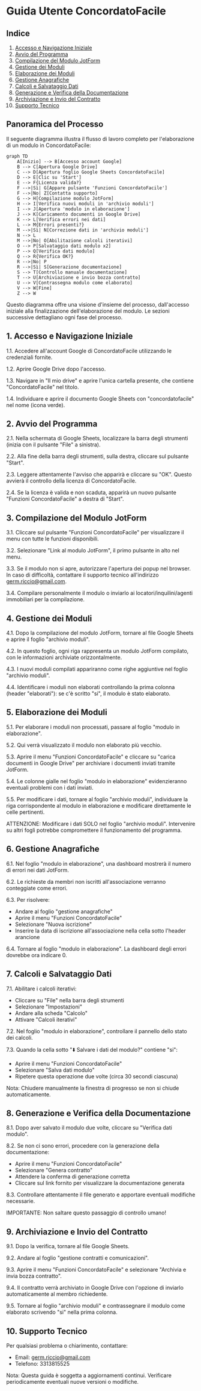 # Guida Utente ConcordatoFacile

## Indice
1. [Accesso e Navigazione Iniziale](#1-accesso-e-navigazione-iniziale)
2. [Avvio del Programma](#2-avvio-del-programma)
3. [Compilazione del Modulo JotForm](#3-compilazione-del-modulo-jotform)
4. [Gestione dei Moduli](#4-gestione-dei-moduli)
5. [Elaborazione dei Moduli](#5-elaborazione-dei-moduli)
6. [Gestione Anagrafiche](#6-gestione-anagrafiche)
7. [Calcoli e Salvataggio Dati](#7-calcoli-e-salvataggio-dati)
8. [Generazione e Verifica della Documentazione](#8-generazione-e-verifica-della-documentazione)
9. [Archiviazione e Invio del Contratto](#9-archiviazione-e-invio-del-contratto)
10. [Supporto Tecnico](#10-supporto-tecnico)

## Panoramica del Processo

Il seguente diagramma illustra il flusso di lavoro completo per l'elaborazione di un modulo in ConcordatoFacile:

```mermaid
graph TD
    A[Inizio] --> B[Accesso account Google]
    B --> C[Apertura Google Drive]
    C --> D[Apertura foglio Google Sheets ConcordatoFacile]
    D --> E[Clic su 'Start']
    E --> F{Licenza valida?}
    F -->|Sì| G[Appare pulsante 'Funzioni ConcordatoFacile']
    F -->|No| Z[Contatta supporto]
    G --> H[Compilazione modulo JotForm]
    H --> I[Verifica nuovi moduli in 'archivio moduli']
    I --> J[Apertura 'modulo in elaborazione']
    J --> K[Caricamento documenti in Google Drive]
    K --> L[Verifica errori nei dati]
    L --> M{Errori presenti?}
    M -->|Sì| N[Correzione dati in 'archivio moduli']
    N --> L
    M -->|No| O[Abilitazione calcoli iterativi]
    O --> P[Salvataggio dati modulo x2]
    P --> Q[Verifica dati modulo]
    Q --> R{Verifica OK?}
    R -->|No| P
    R -->|Sì| S[Generazione documentazione]
    S --> T[Controllo manuale documentazione]
    T --> U[Archiviazione e invio bozza contratto]
    U --> V[Contrassegna modulo come elaborato]
    V --> W[Fine]
    Z --> W
```

Questo diagramma offre una visione d'insieme del processo, dall'accesso iniziale alla finalizzazione dell'elaborazione del modulo. Le sezioni successive dettagliano ogni fase del processo.

## 1. Accesso e Navigazione Iniziale

1.1. Accedere all'account Google di ConcordatoFacile utilizzando le credenziali fornite.

1.2. Aprire Google Drive dopo l'accesso.

1.3. Navigare in "Il mio drive" e aprire l'unica cartella presente, che contiene "ConcordatoFacile" nel titolo.

1.4. Individuare e aprire il documento Google Sheets con "concordatofacile" nel nome (icona verde).

## 2. Avvio del Programma

2.1. Nella schermata di Google Sheets, localizzare la barra degli strumenti (inizia con il pulsante "File" a sinistra).

2.2. Alla fine della barra degli strumenti, sulla destra, cliccare sul pulsante "Start".

2.3. Leggere attentamente l'avviso che apparirà e cliccare su "OK". Questo avvierà il controllo della licenza di ConcordatoFacile.

2.4. Se la licenza è valida e non scaduta, apparirà un nuovo pulsante "Funzioni ConcordatoFacile" a destra di "Start".

## 3. Compilazione del Modulo JotForm

3.1. Cliccare sul pulsante "Funzioni ConcordatoFacile" per visualizzare il menu con tutte le funzioni disponibili.

3.2. Selezionare "Link al modulo JotForm", il primo pulsante in alto nel menu.

3.3. Se il modulo non si apre, autorizzare l'apertura dei popup nel browser. In caso di difficoltà, contattare il supporto tecnico all'indirizzo germ.riccio@gmail.com.

3.4. Compilare personalmente il modulo o inviarlo ai locatori/inquilini/agenti immobiliari per la compilazione.

## 4. Gestione dei Moduli

4.1. Dopo la compilazione del modulo JotForm, tornare al file Google Sheets e aprire il foglio "archivio moduli".

4.2. In questo foglio, ogni riga rappresenta un modulo JotForm compilato, con le informazioni archiviate orizzontalmente.

4.3. I nuovi moduli compilati appariranno come righe aggiuntive nel foglio "archivio moduli".

4.4. Identificare i moduli non elaborati controllando la prima colonna (header "elaborati"): se c'è scritto "si", il modulo è stato elaborato.

## 5. Elaborazione dei Moduli

5.1. Per elaborare i moduli non processati, passare al foglio "modulo in elaborazione".

5.2. Qui verrà visualizzato il modulo non elaborato più vecchio.

5.3. Aprire il menu "Funzioni ConcordatoFacile" e cliccare su "carica documenti in Google Drive" per archiviare i documenti inviati tramite JotForm.

5.4. Le colonne gialle nel foglio "modulo in elaborazione" evidenzieranno eventuali problemi con i dati inviati.

5.5. Per modificare i dati, tornare al foglio "archivio moduli", individuare la riga corrispondente al modulo in elaborazione e modificare direttamente le celle pertinenti.

ATTENZIONE: Modificare i dati SOLO nel foglio "archivio moduli". Intervenire su altri fogli potrebbe compromettere il funzionamento del programma.

## 6. Gestione Anagrafiche

6.1. Nel foglio "modulo in elaborazione", una dashboard mostrerà il numero di errori nei dati JotForm.

6.2. Le richieste da membri non iscritti all'associazione verranno conteggiate come errori.

6.3. Per risolvere:
   - Andare al foglio "gestione anagrafiche"
   - Aprire il menu "Funzioni ConcordatoFacile"
   - Selezionare "Nuova iscrizione"
   - Inserire la data di iscrizione all'associazione nella cella sotto l'header arancione

6.4. Tornare al foglio "modulo in elaborazione". La dashboard degli errori dovrebbe ora indicare 0.

## 7. Calcoli e Salvataggio Dati

7.1. Abilitare i calcoli iterativi:
   - Cliccare su "File" nella barra degli strumenti
   - Selezionare "Impostazioni"
   - Andare alla scheda "Calcolo"
   - Attivare "Calcoli iterativi"

7.2. Nel foglio "modulo in elaborazione", controllare il pannello dello stato dei calcoli.

7.3. Quando la cella sotto "⬇️ Salvare i dati del modulo?" contiene "si":
   - Aprire il menu "Funzioni ConcordatoFacile"
   - Selezionare "Salva dati modulo"
   - Ripetere questa operazione due volte (circa 30 secondi ciascuna)

Nota: Chiudere manualmente la finestra di progresso se non si chiude automaticamente.

## 8. Generazione e Verifica della Documentazione

8.1. Dopo aver salvato il modulo due volte, cliccare su "Verifica dati modulo".

8.2. Se non ci sono errori, procedere con la generazione della documentazione:
   - Aprire il menu "Funzioni ConcordatoFacile"
   - Selezionare "Genera contratto"
   - Attendere la conferma di generazione corretta
   - Cliccare sul link fornito per visualizzare la documentazione generata

8.3. Controllare attentamente il file generato e apportare eventuali modifiche necessarie.

IMPORTANTE: Non saltare questo passaggio di controllo umano!

## 9. Archiviazione e Invio del Contratto

9.1. Dopo la verifica, tornare al file Google Sheets.

9.2. Andare al foglio "gestione contratti e comunicazioni".

9.3. Aprire il menu "Funzioni ConcordatoFacile" e selezionare "Archivia e invia bozza contratto".

9.4. Il contratto verrà archiviato in Google Drive con l'opzione di inviarlo automaticamente al membro richiedente.

9.5. Tornare al foglio "archivio moduli" e contrassegnare il modulo come elaborato scrivendo "si" nella prima colonna.

## 10. Supporto Tecnico

Per qualsiasi problema o chiarimento, contattare:
- Email: germ.riccio@gmail.com
- Telefono: 3313815525

Nota: Questa guida è soggetta a aggiornamenti continui. Verificare periodicamente eventuali nuove versioni o modifiche.
